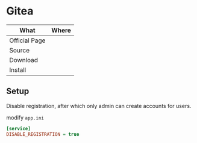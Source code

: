 # Gitea

| What          | Where |
|---------------|-------|
| Official Page |       |
| Source        |       |
| Download      |       |
| Install       |       |

## Setup

Disable registration, after which only admin can create accounts for users.

modify `app.ini`

```ini
[service]
DISABLE_REGISTRATION = true
```
